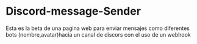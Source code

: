 # Discord-message-Sender
Esta es la beta de una pagina web para enviar mensajes como diferentes bots (nombre,avatar)hacia un canal de discors con el uso de un webhook
